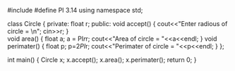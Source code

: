 #include <iostream>
#define PI 3.14
using namespace std;

class Circle
{
	private:
		float r;
	public:
		void accept()
		{
			cout<<"Enter radious of circle = \n";
			cin>>r;
		}	
		void area()
		{
			float a;
			a = PI*r*r;
			cout<<"Area of circle = "<<a<<endl;
		}
		void perimater()
		{
			float p;
			p=2*PI*r;
			cout<<"Perimater of circle = "<<p<<endl;
		}
};

int  main()
{
	Circle x;
	x.accept();
	x.area();
	x.perimater();
	return 0;
}
